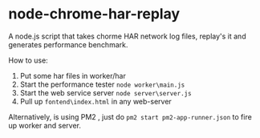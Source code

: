 node-chrome-har-replay
======================

A node.js script that takes chorme HAR network log files, replay's it and generates performance benchmark.

How to use:

1.  Put some har files in worker/har
2.  Start the performance tester `node worker\main.js`
3.  Start the web service server `node server\server.js`
4.  Pull up `fontend\index.html` in any web-server

Alternatively, is using PM2 , just do `pm2 start pm2-app-runner.json` to fire up worker and server. 





